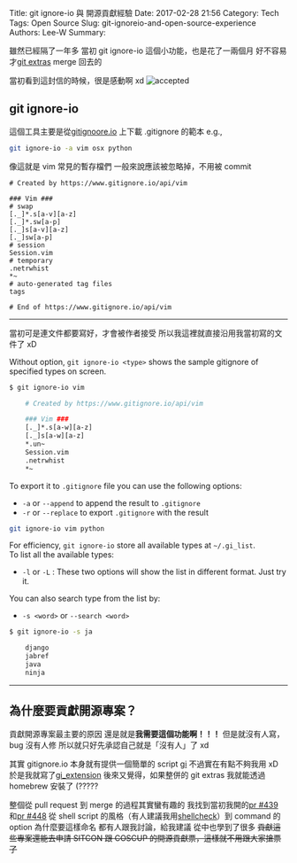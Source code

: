 Title: git ignore-io 與 開源貢獻經驗
Date: 2017-02-28 21:56
Category: Tech
Tags: Open Source
Slug: git-ignoreio-and-open-source-experience
Authors: Lee-W
Summary:

雖然已經隔了一年多
當初 git ignore-io 這個小功能，也是花了一兩個月
好不容易才[git extras](https://github.com/tj/git-extras) merge 回去的

<!--more-->

當初看到這封信的時候，很是感動啊 xd
![accepted]({static}/images/posts-image/2017-02-28-git-ignoreio-and-open-source-experience/1-accepted.jpg)

## git ignore-io

這個工具主要是從[gitignoore.io](https://www.gitignore.io) 上下載 .gitignore 的範本
e.g.,

```bash
git ignore-io -a vim osx python
```

像這就是 vim 常見的暫存檔們
一般來說應該被忽略掉，不用被 commit

```text
# Created by https://www.gitignore.io/api/vim

### Vim ###
# swap
[._]*.s[a-v][a-z]
[._]*.sw[a-p]
[._]s[a-v][a-z]
[._]sw[a-p]
# session
Session.vim
# temporary
.netrwhist
*~
# auto-generated tag files
tags

# End of https://www.gitignore.io/api/vim
```

---

當初可是連文件都要寫好，才會被作者接受
所以我這裡就直接沿用我當初寫的文件了 xD

Without option, `git ignore-io <type>` shows the sample gitignore of specified types on screen.

```bash
$ git ignore-io vim

    # Created by https://www.gitignore.io/api/vim

    ### Vim ###
    [._]*.s[a-w][a-z]
    [._]s[a-w][a-z]
    *.un~
    Session.vim
    .netrwhist
    *~
```

To export it to `.gitignore` file you can use the following options:  

* `-a` or `--append` to append the result to `.gitignore`
* `-r` or `--replace` to export `.gitignore` with the result

```bash
git ignore-io vim python
```

For efficiency, `git ignore-io` store all available types at `~/.gi_list`.  
To list all the available types:

* `-l` or `-L` : These two options will show the list in different format. Just try it.

You can also search type from the list by:

* `-s <word>` or `--search <word>`

```bash
$ git ignore-io -s ja

    django
    jabref
    java
    ninja
```

---

## 為什麼要貢獻開源專案？

貢獻開源專案最主要的原因
還是就是**我需要這個功能啊！！！**
但是就沒有人寫，bug 沒有人修
所以就只好先承認自己就是「沒有人」了 xd

其實 gitignore.io 本身就有提供一個簡單的 script [gi](https://www.gitignore.io/docs#-install-command-line)
不過實在有點不夠我用 xD
於是我就寫了[gi_extension](https://github.com/Lee-W/gi_extension)
後來又覺得，如果整併的 git extras
我就能透過 homebrew 安裝了 (?????

整個從 pull request 到 merge 的過程其實蠻有趣的
我找到當初我開的[pr #439](https://github.com/tj/git-extras/pull/439) 和[pr #448](https://github.com/tj/git-extras/pull/448)
從 shell script 的風格（有人建議我用[shellcheck](https://github.com/koalaman/shellcheck)）到 command 的 option 為什麼要這樣命名
都有人跟我討論，給我建議
從中也學到了很多
~~貢獻這些專案還能去申請 SITCON 跟 COSCUP 的開源貢獻票，這樣就不用跟大家搶票了~~
